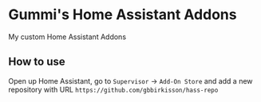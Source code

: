 # Gummi's Home Assistant Addons

My custom Home Assistant Addons

## How to use

Open up Home Assistant, go to `Supervisor` -> `Add-On Store` and add a new repository with URL `https://github.com/gbbirkisson/hass-repo`
